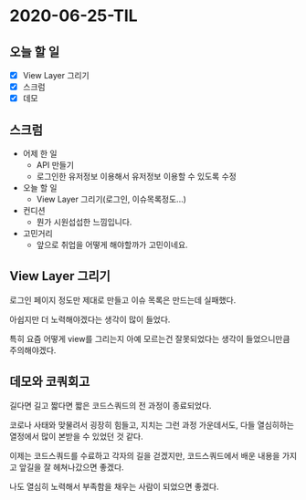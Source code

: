 # 2020-06-25-TIL

## 오늘 할 일

- [x] View Layer 그리기
- [x] 스크럼
- [x] 데모

## 스크럼

- 어제 한 일
    - API 만들기
    - 로그인한 유저정보 이용해서 유저정보 이용할 수 있도록 수정
- 오늘 할 일
    - View Layer 그리기(로그인, 이슈목록정도...)
- 컨디션
    - 뭔가 시원섭섭한 느낌입니다.
- 고민거리
    - 앞으로 취업을 어떻게 해야할까가 고민이네요.

## View Layer 그리기

로그인 페이지 정도만 제대로 만들고 이슈 목록은 만드는데 실패했다.

아쉽지만 더 노력해야겠다는 생각이 많이 들었다.

특히 요즘 어떻게 view를 그리는지 아예 모르는건 잘못되었다는 생각이 들었으니만큼 주의해야겠다.

## 데모와 코쿼회고

길다면 길고 짧다면 짧은 코드스쿼드의 전 과정이 종료되었다.

코로나 사태와 맞물려서 굉장히 힘들고, 지치는 그런 과정 가운데서도, 다들 열심히하는 열정에서 많이 본받을 수 있었던 것 같다.

이제는 코드스쿼드를 수료하고 각자의 길을 걷겠지만, 코드스쿼드에서 배운 내용을 가지고 앞길을 잘 헤쳐나갔으면 좋겠다.

나도 열심히 노력해서 부족함을 채우는 사람이 되었으면 좋겠다.


